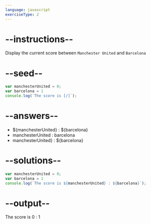 ```yaml
---
language: javascript
exerciseType: 2
---
```


# --instructions--

Display the current score between `Manchester United` and `Barcelona`

# --seed--

```javascript
var manchesterUnited = 0;
var barcelona = 1
console.log(`The score is [/]`);
```

# --answers--

- ${manchesterUnited} : ${barcelona}
- manchesterUnited : barcelona
- manchesterUnited} : ${barcelona}

# --solutions--

```javascript
var manchesterUnited = 0;
var barcelona = 1
console.log(`The score is ${manchesterUnited} : ${barcelona}`);
```

# --output--

The score is 0 : 1
